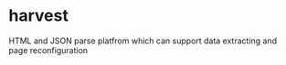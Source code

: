 harvest
=======

HTML and JSON parse platfrom which can support data extracting and  page reconfiguration
